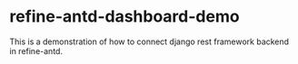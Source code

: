 # refine-antd-dashboard-demo
This is a demonstration of how to connect django rest framework backend in refine-antd.
